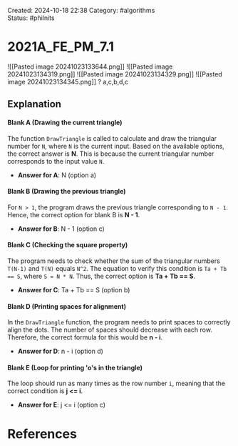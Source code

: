 Created: 2024-10-18 22:38
Category: #algorithms  
Status: #philnits

# 2021A_FE_PM_7.1

![[Pasted image 20241023133644.png]]
![[Pasted image 20241023134319.png]]
![[Pasted image 20241023134329.png]]
![[Pasted image 20241023134345.png]]
?
a,c,b,d,c

## Explanation

#### Blank A (Drawing the current triangle)

The function `DrawTriangle` is called to calculate and draw the triangular number for `N`, where `N` is the current input. Based on the available options, the correct answer is **N**. This is because the current triangular number corresponds to the input value `N`.

- **Answer for A**: N (option a)

#### Blank B (Drawing the previous triangle)

For `N > 1`, the program draws the previous triangle corresponding to `N - 1`. Hence, the correct option for blank B is **N - 1**.

- **Answer for B**: N - 1 (option c)

#### Blank C (Checking the square property)

The program needs to check whether the sum of the triangular numbers `T(N-1)` and `T(N)` equals `N^2`. The equation to verify this condition is `Ta + Tb == S`, where `S = N * N`. Thus, the correct option is **Ta + Tb == S**.

- **Answer for C**: Ta + Tb == S (option b)

#### Blank D (Printing spaces for alignment)

In the `DrawTriangle` function, the program needs to print spaces to correctly align the dots. The number of spaces should decrease with each row. Therefore, the correct formula for this would be **n - i**.

- **Answer for D**: n - i (option d)

#### Blank E (Loop for printing 'o's in the triangle)

The loop should run as many times as the row number `i`, meaning that the correct condition is **j <= i**.

- **Answer for E**: j <= i (option c)

# References
